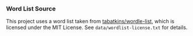 ### Word List Source

This project uses a word list taken from [tabatkins/wordle-list](https://github.com/tabatkins/wordle-list),
which is licensed under the MIT License. See `data/wordlist-license.txt` for details.
